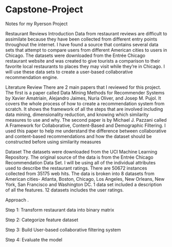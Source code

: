 # Capstone-Project
Notes for my Ryerson Project



Restaurant Reviews
Introduction
Data from restaurant reviews are difficult to assimilate because they have been collected from different entry points throughout the internet. I have found a source that contains several data sets that attempt to compare users from different American cities to users in Chicago. The datasets were downloaded from the Entrée Chicago restaurant website and was created to give tourists a comparison to their favorite local restaurants to places they may visit while they’re in Chicago.  I will use these data sets to create a user-based collaborative recommendation engine. 


Literature Review
There are 2 main papers that I reviewed for this project.  The first is a paper called Data Mining Methods for Recommender Systems by Xavier Amatriain, Alejandro Jaimes, Nuria Oliver, and Josep M. Pujol. It covers the whole process of how to create a recommendation system from scratch.  It shows the framework of all the steps that are involved including data mining, dimensionality reduction, and knowing which similarity measures to use and why.
The second paper is by Michael J. Pazzani called A Framework for Collaborative, Content-Based and Demographic Filtering. I used this paper to help me understand the difference between collaborative and content-based recommendations and how the dataset should be constructed before using similarity measures


Dataset
The datasets were downloaded from the UCI Machine Learning Repository.  The original source of the data is from the Entrée Chicago Recommendation Data Set. I will be using all of the individual attributes used to describe the restaurant ratings. There are 50672 instances collected from 35175 web hits. The data is broken into 8 datasets from American cities- Atlanta, Boston, Chicago, Los Angeles, New Orleans, New York, San Francisco and Washington DC. 1 data set included a description of all the features. 12 datasets includes the user ratings.


Approach
.
 
Step 1: Transform restaurant data into binary matrix

Step 2: Categorize feature dataset

Step 3: Build User-based collaborative filtering system


Step 4: Evaluate the model
